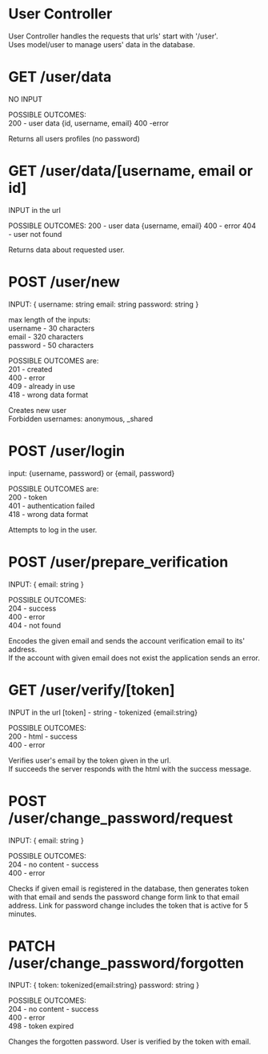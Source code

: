 # User Controller
User Controller handles the requests that urls' start with '/user'.  
Uses model/user to manage users' data in the database.  


# GET /user/data
NO INPUT

POSSIBLE OUTCOMES:  
    200 - user data {id, username, email}
    400 -error

Returns all users profiles (no password)

# GET /user/data/[username, email or id]
INPUT in the url

POSSIBLE OUTCOMES:
    200 - user data {username, email}
    400 - error
    404 - user not found

Returns data about requested user.

# POST /user/new
INPUT: 
{
    username: string
    email: string
    password: string
}

max length of the inputs:  
    username - 30 characters  
    email - 320 characters  
    password - 50 characters  

POSSIBLE OUTCOMES are:  
    201 - created  
    400 - error  
    409 - already in use  
    418 - wrong data format  

Creates new user   
Forbidden usernames: anonymous, _shared


# POST /user/login  
input: {username, password} or {email, password}  

POSSIBLE OUTCOMES are:  
    200 - token   
    401 - authentication failed   
    418 - wrong data format   

Attempts to log in the user.    

# POST /user/prepare_verification
INPUT: 
{
    email: string
}  

POSSIBLE OUTCOMES:  
    204 - success   
    400 - error   
    404 - not found  


Encodes the given email and sends the account verification email to its' address.  
If the account with given email does not exist the application sends an error.  

# GET /user/verify/[token]
INPUT in the url
    [token] - string - tokenized {email:string} 

POSSIBLE OUTCOMES:  
    200 - html - success  
    400 - error

Verifies user's email by the token given in the url.  
If succeeds the server responds with the html with the success message.  

# POST /user/change_password/request
INPUT: 
{
    email: string
}

POSSIBLE OUTCOMES:  
    204 - no content - success  
    400 - error


Checks if given email is registered in the database, then generates token with that email and sends the password change form link to that email address. Link for password change includes the token that is active for 5 minutes.  

# PATCH /user/change_password/forgotten
INPUT: 
{
    token: tokenized{email:string}
    password: string
}

POSSIBLE OUTCOMES:  
204 - no content - success  
400 - error  
498 - token expired  


Changes the forgotten password. User is verified by the token with email.  
